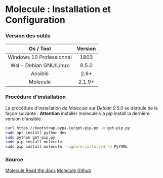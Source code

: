 # Molecule : Installation et Configuration

### Version des outils

|         Os / Tool        | Version |
| :----------------------: | :-----: |
| Windows 10 Professionnel |   1803  |
|  Wsl - Debian GNU/Linux  |  9.5.0  |
|          Ansible         |   2.6+  |
|         Molecule         |  2.1.9+ |

### Procédure d'installation

La procédure d'installation de _Molecule_ sur _Debian 9.5.0_ se déroule de la façon suivante :
**Attention** installer molecule via pip install la dernière version d'ansible.

```sh
curl https://bootstrap.pypa.io/get-pip.py -o get-pip.py
sudo apt install python-dev
sudo python get-pip.py
sudo pip install molecule
sudo pip install molecule --ignore-installed -U PyYAML
```

### Source

[Molecule Read the docs](https://molecule.readthedocs.io/en/latest/)
[Molecule Github](https://github.com/ansible/molecule)
